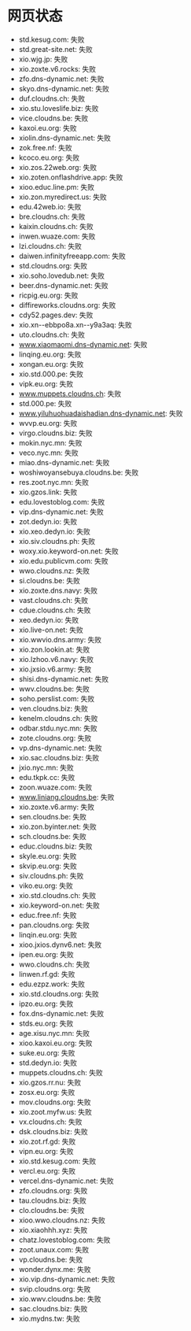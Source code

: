 # 网页状态
- std.kesug.com: 失败
- std.great-site.net: 失败
- xio.wjg.jp: 失败
- xio.zoxte.v6.rocks: 失败
- zfo.dns-dynamic.net: 失败
- skyo.dns-dynamic.net: 失败
- duf.cloudns.ch: 失败
- xio.stu.loveslife.biz: 失败
- vice.cloudns.be: 失败
- kaxoi.eu.org: 失败
- xiolin.dns-dynamic.net: 失败
- zok.free.nf: 失败
- kcoco.eu.org: 失败
- xio.zos.22web.org: 失败
- xio.zoten.onflashdrive.app: 失败
- xioo.educ.line.pm: 失败
- xio.zon.myredirect.us: 失败
- edu.42web.io: 失败
- bre.cloudns.ch: 失败
- kaixin.cloudns.ch: 失败
- inwen.wuaze.com: 失败
- lzi.cloudns.ch: 失败
- daiwen.infinityfreeapp.com: 失败
- std.cloudns.org: 失败
- xio.soho.lovedub.net: 失败
- beer.dns-dynamic.net: 失败
- ricpig.eu.org: 失败
- diffireworks.cloudns.org: 失败
- cdy52.pages.dev: 失败
- xio.xn--ebbpo8a.xn--y9a3aq: 失败
- uto.cloudns.ch: 失败
- www.xiaomaomi.dns-dynamic.net: 失败
- linqing.eu.org: 失败
- xongan.eu.org: 失败
- xio.std.000.pe: 失败
- vipk.eu.org: 失败
- www.muppets.cloudns.ch: 失败
- std.000.pe: 失败
- www.yiluhuohuadaishadian.dns-dynamic.net: 失败
- wvvp.eu.org: 失败
- virgo.cloudns.biz: 失败
- mokin.nyc.mn: 失败
- veco.nyc.mn: 失败
- miao.dns-dynamic.net: 失败
- woshiwoyansebuya.cloudns.be: 失败
- res.zoot.nyc.mn: 失败
- xio.gzos.link: 失败
- edu.lovestoblog.com: 失败
- vip.dns-dynamic.net: 失败
- zot.dedyn.io: 失败
- xio.xeo.dedyn.io: 失败
- xio.siv.cloudns.ph: 失败
- woxy.xio.keyword-on.net: 失败
- xio.edu.publicvm.com: 失败
- wwo.cloudns.nz: 失败
- si.cloudns.be: 失败
- xio.zoxte.dns.navy: 失败
- vast.cloudns.ch: 失败
- cdue.cloudns.ch: 失败
- xeo.dedyn.io: 失败
- xio.live-on.net: 失败
- xio.wwvio.dns.army: 失败
- xio.zon.lookin.at: 失败
- xio.lzhoo.v6.navy: 失败
- xio.jxsio.v6.army: 失败
- shisi.dns-dynamic.net: 失败
- wwv.cloudns.be: 失败
- soho.perslist.com: 失败
- ven.cloudns.biz: 失败
- kenelm.cloudns.ch: 失败
- odbar.stdu.nyc.mn: 失败
- zote.cloudns.org: 失败
- vp.dns-dynamic.net: 失败
- xio.sac.cloudns.biz: 失败
- jxio.nyc.mn: 失败
- edu.tkpk.cc: 失败
- zoon.wuaze.com: 失败
- www.liniang.cloudns.be: 失败
- xio.zoxte.v6.army: 失败
- sen.cloudns.be: 失败
- xio.zon.byinter.net: 失败
- sch.cloudns.be: 失败
- educ.cloudns.biz: 失败
- skyle.eu.org: 失败
- skvip.eu.org: 失败
- siv.cloudns.ph: 失败
- viko.eu.org: 失败
- xio.std.cloudns.ch: 失败
- xio.keyword-on.net: 失败
- educ.free.nf: 失败
- pan.cloudns.org: 失败
- linqin.eu.org: 失败
- xioo.jxios.dynv6.net: 失败
- ipen.eu.org: 失败
- wwo.cloudns.ch: 失败
- linwen.rf.gd: 失败
- edu.ezpz.work: 失败
- xio.std.cloudns.org: 失败
- ipzo.eu.org: 失败
- fox.dns-dynamic.net: 失败
- stds.eu.org: 失败
- age.xisu.nyc.mn: 失败
- xioo.kaxoi.eu.org: 失败
- suke.eu.org: 失败
- std.dedyn.io: 失败
- muppets.cloudns.ch: 失败
- xio.gzos.rr.nu: 失败
- zosx.eu.org: 失败
- mov.cloudns.org: 失败
- xio.zoot.myfw.us: 失败
- vx.cloudns.ch: 失败
- dsk.cloudns.biz: 失败
- xio.zot.rf.gd: 失败
- vipn.eu.org: 失败
- xio.std.kesug.com: 失败
- vercl.eu.org: 失败
- vercel.dns-dynamic.net: 失败
- zfo.cloudns.org: 失败
- tau.cloudns.biz: 失败
- clo.cloudns.be: 失败
- xioo.wwo.cloudns.nz: 失败
- xio.xiaohhh.xyz: 失败
- chatz.lovestoblog.com: 失败
- zoot.unaux.com: 失败
- vp.cloudns.be: 失败
- wonder.dynx.me: 失败
- xio.vip.dns-dynamic.net: 失败
- svip.cloudns.org: 失败
- xio.wwv.cloudns.be: 失败
- sac.cloudns.biz: 失败
- xio.mydns.tw: 失败
